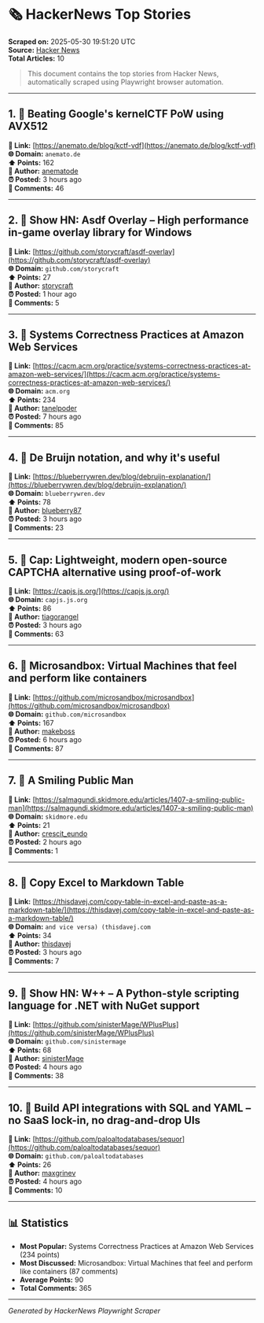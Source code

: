 # 🗞️ HackerNews Top Stories

**Scraped on:** 2025-05-30 19:51:20 UTC  
**Source:** [Hacker News](https://news.ycombinator.com)  
**Total Articles:** 10

> This document contains the top stories from Hacker News, automatically scraped using Playwright browser automation.

---

## 1. 📰 Beating Google's kernelCTF PoW using AVX512

**🔗 Link:** [https://anemato.de/blog/kctf-vdf](https://anemato.de/blog/kctf-vdf)  
**🌐 Domain:** `anemato.de`  
**⬆️ Points:** 162  
**👤 Author:** [anematode](https://news.ycombinator.com/user?id=anematode)  
**⏰ Posted:** 3 hours ago  
**💬 Comments:** 46

---

## 2. 🚀 Show HN: Asdf Overlay – High performance in-game overlay library for Windows

**🔗 Link:** [https://github.com/storycraft/asdf-overlay](https://github.com/storycraft/asdf-overlay)  
**🌐 Domain:** `github.com/storycraft`  
**⬆️ Points:** 27  
**👤 Author:** [storycraft](https://news.ycombinator.com/user?id=storycraft)  
**⏰ Posted:** 1 hour ago  
**💬 Comments:** 5

---

## 3. 📰 Systems Correctness Practices at Amazon Web Services

**🔗 Link:** [https://cacm.acm.org/practice/systems-correctness-practices-at-amazon-web-services/](https://cacm.acm.org/practice/systems-correctness-practices-at-amazon-web-services/)  
**🌐 Domain:** `acm.org`  
**⬆️ Points:** 234  
**👤 Author:** [tanelpoder](https://news.ycombinator.com/user?id=tanelpoder)  
**⏰ Posted:** 7 hours ago  
**💬 Comments:** 85

---

## 4. 📰 De Bruijn notation, and why it's useful

**🔗 Link:** [https://blueberrywren.dev/blog/debruijn-explanation/](https://blueberrywren.dev/blog/debruijn-explanation/)  
**🌐 Domain:** `blueberrywren.dev`  
**⬆️ Points:** 78  
**👤 Author:** [blueberry87](https://news.ycombinator.com/user?id=blueberry87)  
**⏰ Posted:** 3 hours ago  
**💬 Comments:** 23

---

## 5. 📰 Cap: Lightweight, modern open-source CAPTCHA alternative using proof-of-work

**🔗 Link:** [https://capjs.js.org/](https://capjs.js.org/)  
**🌐 Domain:** `capjs.js.org`  
**⬆️ Points:** 86  
**👤 Author:** [tiagorangel](https://news.ycombinator.com/user?id=tiagorangel)  
**⏰ Posted:** 3 hours ago  
**💬 Comments:** 63

---

## 6. 📰 Microsandbox: Virtual Machines that feel and perform like containers

**🔗 Link:** [https://github.com/microsandbox/microsandbox](https://github.com/microsandbox/microsandbox)  
**🌐 Domain:** `github.com/microsandbox`  
**⬆️ Points:** 167  
**👤 Author:** [makeboss](https://news.ycombinator.com/user?id=makeboss)  
**⏰ Posted:** 6 hours ago  
**💬 Comments:** 87

---

## 7. 📰 A Smiling Public Man

**🔗 Link:** [https://salmagundi.skidmore.edu/articles/1407-a-smiling-public-man](https://salmagundi.skidmore.edu/articles/1407-a-smiling-public-man)  
**🌐 Domain:** `skidmore.edu`  
**⬆️ Points:** 21  
**👤 Author:** [crescit_eundo](https://news.ycombinator.com/user?id=crescit_eundo)  
**⏰ Posted:** 2 hours ago  
**💬 Comments:** 1

---

## 8. 📰 Copy Excel to Markdown Table

**🔗 Link:** [https://thisdavej.com/copy-table-in-excel-and-paste-as-a-markdown-table/](https://thisdavej.com/copy-table-in-excel-and-paste-as-a-markdown-table/)  
**🌐 Domain:** `and vice versa) (thisdavej.com`  
**⬆️ Points:** 34  
**👤 Author:** [thisdavej](https://news.ycombinator.com/user?id=thisdavej)  
**⏰ Posted:** 3 hours ago  
**💬 Comments:** 7

---

## 9. 🚀 Show HN: W++ – A Python-style scripting language for .NET with NuGet support

**🔗 Link:** [https://github.com/sinisterMage/WPlusPlus](https://github.com/sinisterMage/WPlusPlus)  
**🌐 Domain:** `github.com/sinistermage`  
**⬆️ Points:** 68  
**👤 Author:** [sinisterMage](https://news.ycombinator.com/user?id=sinisterMage)  
**⏰ Posted:** 4 hours ago  
**💬 Comments:** 38

---

## 10. 📰 Build API integrations with SQL and YAML – no SaaS lock-in, no drag-and-drop UIs

**🔗 Link:** [https://github.com/paloaltodatabases/sequor](https://github.com/paloaltodatabases/sequor)  
**🌐 Domain:** `github.com/paloaltodatabases`  
**⬆️ Points:** 26  
**👤 Author:** [maxgrinev](https://news.ycombinator.com/user?id=maxgrinev)  
**⏰ Posted:** 4 hours ago  
**💬 Comments:** 10

---


## 📊 Statistics

- **Most Popular:** Systems Correctness Practices at Amazon Web Services (234 points)
- **Most Discussed:** Microsandbox: Virtual Machines that feel and perform like containers (87 comments)
- **Average Points:** 90
- **Total Comments:** 365

---

*Generated by HackerNews Playwright Scraper*
